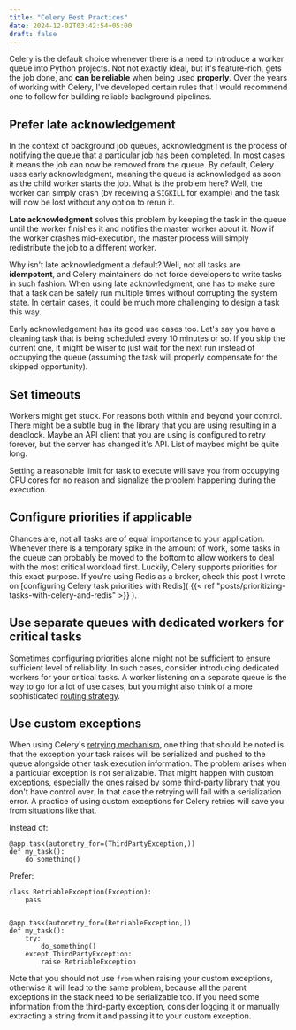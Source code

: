 ```yaml
---
title: "Celery Best Practices"
date: 2024-12-02T03:42:54+05:00
draft: false
---
```


Celery is the default choice whenever there is a need to introduce a worker queue into Python projects. Not not exactly ideal, but it's feature-rich, gets the job done, and **can be reliable** when being used **properly**. Over the years of working with Celery, I've developed certain rules that I would recommend one to follow for building reliable background pipelines.

## Prefer late acknowledgement

In the context of background job queues, acknowledgment is the process of notifying the queue that a particular job has been completed. In most cases it means the job can now be removed from the queue. By default, Celery uses early acknowledgment, meaning the queue is acknowledged as soon as the child worker starts the job. What is the problem here? Well, the worker can simply crash (by receiving a `SIGKILL` for example) and the task will now be lost without any option to rerun it.

**Late acknowledgment** solves this problem by keeping the task in the queue until the worker finishes it and notifies the master worker about it. Now if the worker crashes mid-execution, the master process will simply redistribute the job to a different worker.

Why isn't late acknowledgment a default? Well, not all tasks are **idempotent**, and Celery maintainers do not force developers to write tasks in such fashion. When using late acknowledgment, one has to make sure that a task can be safely run multiple times without corrupting the system state. In certain cases, it could be much more challenging to design a task this way.

Early acknowledgement has its good use cases too. Let's say you have a cleaning task that is being scheduled every 10 minutes or so. If you skip the current one, it might be wiser to just wait for the next run instead of occupying the queue (assuming the task will properly compensate for the skipped opportunity).

## Set timeouts

Workers might get stuck. For reasons both within and beyond your control. There might be a subtle bug in the library that you are using resulting in a deadlock. Maybe an API client that you are using is configured to retry forever, but the server has changed it's API. List of maybes might be quite long.

Setting a reasonable limit for task to execute will save you from occupying CPU cores for no reason and signalize the problem happening during the execution.

## Configure priorities if applicable

Chances are, not all tasks are of equal importance to your application. Whenever there is a temporary spike in the amount of work, some tasks in the queue can probably be moved to the bottom to allow workers to deal with the most critical workload first. Luckily, Celery supports priorities for this exact purpose. If you're using Redis as a broker, check this post I wrote on [configuring Celery task priorities with Redis](
{{< ref "posts/prioritizing-tasks-with-celery-and-redis" >}} ).

## Use separate queues with dedicated workers for critical tasks

Sometimes configuring priorities alone might not be sufficient to ensure sufficient level of reliability. In such cases, consider introducing dedicated workers for your critical tasks. A worker listening on a separate queue is the way to go for a lot of use cases, but you might also think of a more sophisticated [routing strategy](https://docs.celeryq.dev/en/latest/userguide/routing.html).

## Use custom exceptions

When using Celery's [retrying mechanism](https://docs.celeryq.dev/en/latest/userguide/tasks.html#retrying), one thing that should be noted is that the exception your task raises will be serialized and pushed to the queue alongside other task execution information. The problem arises when a particular exception is not serializable. That might happen with custom exceptions, especially the ones raised by some third-party library that you don't have control over. In that case the retrying will fail with a serialization error. A practice of using custom exceptions for Celery retries will save you from situations like that.

Instead of:

```py3
@app.task(autoretry_for=(ThirdPartyException,))
def my_task():
    do_something()
```

Prefer:

```py3
class RetriableException(Exception):
    pass


@app.task(autoretry_for=(RetriableException,))
def my_task():
    try:
        do_something()
    except ThirdPartyException:
        raise RetriableException
```

Note that you should not use `from` when raising your custom exceptions, otherwise it will lead to the same problem, because all the parent exceptions in the stack need to be serializable too. If you need some information from the third-party exception, consider logging it or manually extracting a string from it and passing it to your custom exception.
